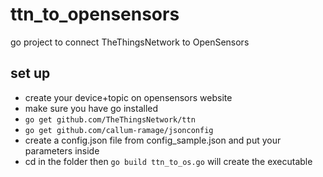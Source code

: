 
# ttn_to_opensensors
go project to connect TheThingsNetwork to OpenSensors

## set up
* create your device+topic on opensensors website
* make sure you have go installed
* `go get github.com/TheThingsNetwork/ttn`
* `go get github.com/callum-ramage/jsonconfig`
* create a config.json file from config_sample.json and put your parameters inside
* cd in the folder then `go build ttn_to_os.go` will create the executable
